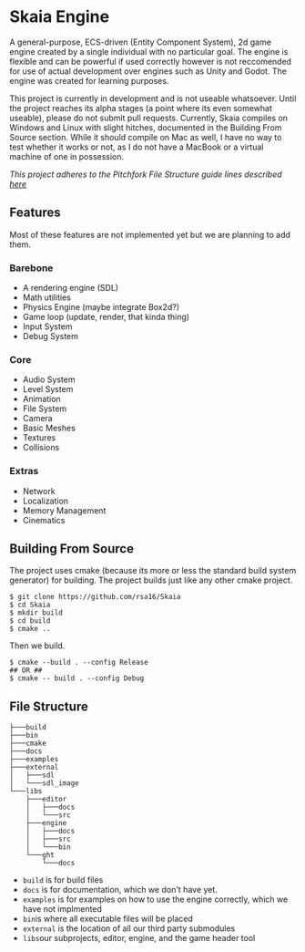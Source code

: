 # Skaia Engine
A general-purpose, ECS-driven (Entity Component System), 2d game engine created by a single individual with no particular goal. The engine is flexible and can be powerful if used correctly however is not reccomended for use of actual development over engines such as Unity and Godot. The engine was created for learning purposes.

This project is currently in development and is not useable whatsoever. Until the project reaches its alpha stages (a point where its even somewhat useable), please do not submit pull requests. Currently, Skaia compiles on Windows and Linux with slight hitches, documented in the Building From Source section. While it should compile on Mac as well, I have no way to test whether it works or not, as I do not have a MacBook or a virtual machine of one in possession.

*This project adheres to the Pitchfork File Structure guide lines described [here](https://api.csswg.org/bikeshed/?force=1&url=https://raw.githubusercontent.com/vector-of-bool/pitchfork/develop/data/spec.bs)*

## Features
Most of these features are not implemented yet but we are planning to add them.
### Barebone
- A rendering engine (SDL)
- Math utilities
- Physics Engine (maybe integrate Box2d?)
- Game loop (update, render, that kinda thing)
- Input System
- Debug System

### Core
- Audio System
- Level System
- Animation
- File System
- Camera
- Basic Meshes
- Textures
- Collisions

### Extras
- Network
- Localization
- Memory Management
- Cinematics

## Building From Source
The project uses cmake (because its more or less the standard build system generator) for building. The project builds just like any other cmake project.
```
$ git clone https://github.com/rsa16/Skaia
$ cd Skaia
$ mkdir build
$ cd build
$ cmake ..
```
Then we build.
```
$ cmake --build . --config Release
## OR ##
$ cmake -- build . --config Debug
```


## File Structure
```
├───build
├───bin
├───cmake
├───docs
├───examples
├───external
│   ├───sdl
│   └───sdl_image
└───libs
    ├───editor
    │   ├───docs
    │   └───src
    ├───engine
    │   ├───docs
    │   ├───src
    │   └───bin
    └───ght
        └───docs
```
- `build` is for build files
- `docs` is for documentation, which we don't have yet.
- `examples` is for examples on how to use the engine correctly, which we have not implmented
- `bin`is where all executable files will be placed
- `external` is the location of all our third party submodules
- `libs`our subprojects, editor, engine, and the game header tool
